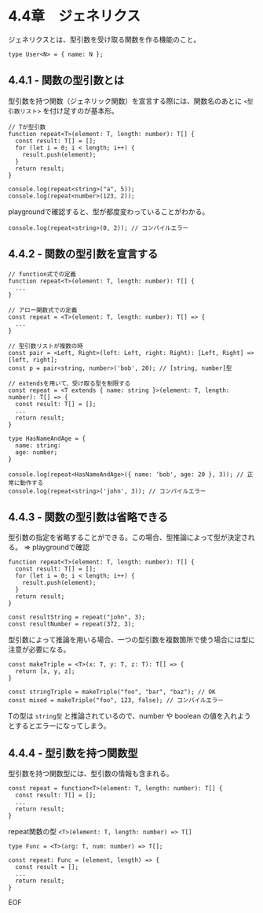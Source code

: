 

# 4.4章　ジェネリクス

ジェネリクスとは、型引数を受け取る関数を作る機能のこと。

```
type User<N> = { name: N };
```

## 4.4.1 - 関数の型引数とは

型引数を持つ関数（ジェネリック関数）を宣言する際には、関数名のあとに `<型引数リスト>` を付け足すのが基本形。

```
// Tが型引数
function repeat<T>(element: T, length: number): T[] {
  const result: T[] = [];
  for (let i = 0; i < length; i++) {
    result.push(element);
  }
  return result;
}

console.log(repeat<string>("a", 5));
console.log(repeat<number>(123, 2));
```

playgroundで確認すると、型が都度変わっていることがわかる。

```
console.log(repeat<string>(0, 2)); // コンパイルエラー
```

## 4.4.2 - 関数の型引数を宣言する

```
// function式での定義
function repeat<T>(element: T, length: number): T[] {
  ...
}

// アロー関数式での定義
const repeat = <T>(element: T, length: number): T[] => {
  ...
}
```

```
// 型引数リストが複数の時
const pair = <Left, Right>(left: Left, right: Right): [Left, Right] => [left, right];
const p = pair<string, number>('bob', 20); // [string, number]型
```

```
// extendsを用いて、受け取る型を制限する
const repeat = <T extends { name: string }>(element: T, length: number): T[] => {
  const result: T[] = [];
  ...
  return result;
}

type HasNameAndAge = {
  name: string:
  age: number;
}

console.log(repeat<HasNameAndAge>({ name: 'bob', age: 20 }, 3)); // 正常に動作する
console.log(repeat<string>('john', 3)); // コンパイルエラー
```

## 4.4.3 - 関数の型引数は省略できる

型引数の指定を省略することができる。この場合、型推論によって型が決定される。
=> playgroundで確認

```
function repeat<T>(element: T, length: number): T[] {
  const result: T[] = [];
  for (let i = 0; i < length; i++) {
    result.push(element);
  }
  return result;
}

const resultString = repeat("john", 3);
const resultNumber = repeat(372, 3);
```

型引数によって推論を用いる場合、一つの型引数を複数箇所で使う場合には型に注意が必要になる。

```
const makeTriple = <T>(x: T, y: T, z: T): T[] => {
  return [x, y, z];
}

const stringTriple = makeTriple("foo", "bar", "baz"); // OK
const mixed = makeTriple("foo", 123, false); // コンパイルエラー
```

Tの型は `string型` と推論されているので、number や boolean の値を入れようとするとエラーになってしまう。

## 4.4.4 - 型引数を持つ関数型

型引数を持つ関数型には、型引数の情報も含まれる。

```
const repeat = function<T>(element: T, length: number): T[] {
  const result: T[] = [];
  ...
  return result;
}
```

repeat関数の型 `<T>(element: T, length: number) => T[]`

```
type Func = <T>(arg: T, num: number) => T[];

const repeat: Func = (element, length) => {
  const result = [];
  ...
  return result;
}
```


EOF